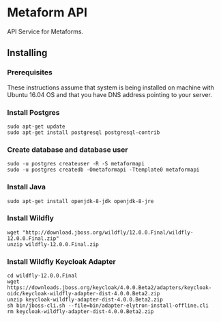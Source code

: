 # Metaform API

API Service for Metaforms.

## Installing 

### Prerequisites

These instructions assume that system is being installed on machine with Ubuntu 16.04 OS and that you have DNS address pointing to your server.

### Install Postgres

    sudo apt-get update
    sudo apt-get install postgresql postgresql-contrib

### Create database and database user

    sudo -u postgres createuser -R -S metaformapi
    sudo -u postgres createdb -Ometaformapi -Ttemplate0 metaformapi
    
### Install Java
  
    sudo apt-get install openjdk-8-jdk openjdk-8-jre

### Install Wildfly

    wget "http://download.jboss.org/wildfly/12.0.0.Final/wildfly-12.0.0.Final.zip"
    unzip wildfly-12.0.0.Final.zip
    
### Install Wildfly Keycloak Adapter

    cd wildfly-12.0.0.Final
    wget https://downloads.jboss.org/keycloak/4.0.0.Beta2/adapters/keycloak-oidc/keycloak-wildfly-adapter-dist-4.0.0.Beta2.zip
    unzip keycloak-wildfly-adapter-dist-4.0.0.Beta2.zip
    sh bin/jboss-cli.sh --file=bin/adapter-elytron-install-offline.cli
    rm keycloak-wildfly-adapter-dist-4.0.0.Beta2.zip
